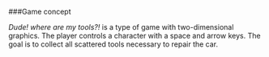 ###Game concept

*Dude! where are my tools?!* is a type of game with
two-dimensional graphics. The player controls a character
with a space and arrow keys. The goal is to collect all
scattered tools necessary to repair the car.